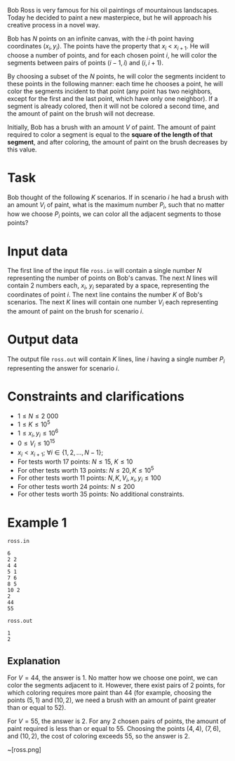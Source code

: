 Bob Ross is very famous for his oil paintings of mountainous landscapes. Today he decided to paint a new masterpiece, but he will approach his creative process in a novel way.

Bob has $N$ points on an infinite canvas, with the $i$-th point having coordinates ($x_i, y_i$). The points have the property that $x_i$ < $x_{i+1}$. He will choose a number of points, and for each chosen point $i$, he will color the segments between pairs of points ($i - 1, i$) and ($i, i+1$).

By choosing a subset of the $N$ points, he will color the segments incident to these points in the following manner: each time he chooses a point, he will color the segments incident to that point (any point has two neighbors, except for the first and the last point, which have only one neighbor). If a segment is already colored, then it will not be colored a second time, and the amount of paint on the brush will not decrease.

Initially, Bob has a brush with an amount $V$ of paint. The amount of paint required to color a segment is equal to the **square of the length of that segment**, and after coloring, the amount of paint on the brush decreases by this value.

# Task

Bob thought of the following $K$ scenarios. If in scenario $i$ he had a brush with an amount $V_i$ of paint, what is the maximum number $P_i$, such that no matter how we choose $P_i$ points, we can color all the adjacent segments to those points?

# Input data

The first line of the input file `ross.in` will contain a single number $N$ representing the number of points on Bob's canvas. The next $N$ lines will contain $2$ numbers each, $x_i$, $y_i$ separated by a space, representing the coordinates of point $i$. The next line contains the number $K$ of Bob's scenarios. The next $K$ lines will contain one number $V_i$ each representing the amount of paint on the brush for scenario $i$.

# Output data

The output file `ross.out` will contain $K$ lines, line $i$ having a single number $P_i$ representing the answer for scenario $i$.

# Constraints and clarifications

* $1 \leq N \leq 2\ 000$
* $1 \leq K \leq 10^5$
* $1 \leq x_i, y_i \leq 10^6$
* $0 \leq V_i \leq 10^{15}$
* $x_i < x_{i + 1}$; $\forall i \in \{1, 2, \dots, N - 1\}$;
* For tests worth $17$ points: $N \leq 15$, $K \leq 10$
* For other tests worth $13$ points: $N \leq 20, K \leq 10^5$
* For other tests worth $11$ points: $N, K, V_i, x_i, y_i \leq 100$
* For other tests worth $24$ points: $N \leq 200$
* For other tests worth $35$ points: No additional constraints.

# Example 1

`ross.in`
```
6
2 2
4 4
5 1
7 6
8 5
10 2
2
44
55
```

`ross.out`
```
1
2
```

## Explanation

For $V = 44$, the answer is $1$. No matter how we choose one point, we can color the segments adjacent to it. However, there exist pairs of $2$ points, for which coloring requires more paint than $44$ (for example, choosing the points ($5, 1$) and ($10, 2$), we need a brush with an amount of paint greater than or equal to $52$).

For $V = 55$, the answer is $2$. For any $2$ chosen pairs of points, the amount of paint required is less than or equal to $55$. Choosing the points ($4, 4$), ($7, 6$), and ($10, 2$), the cost of coloring exceeds $55$, so the answer is $2$.

~[ross.png]